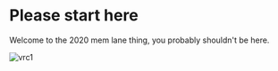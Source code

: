 # Please start here

Welcome to the 2020 mem lane thing, you probably shouldn't be here.

![vrc1](/MemLanephotos/Images/VRC1.png)
